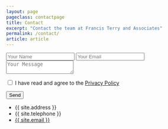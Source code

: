 ```yaml
---
layout: page
pageclass: contactpage
title: Contact
excerpt: "Contact the team at Francis Terry and Associates"
permalink: /contact/
article: article
---
```


<form action="https://formzest.lemonarc.com/773ffef4-d646-47df-94a8-69eeac026144" method="post" id="contact-form" onsubmit="if(document.getElementById('agree').checked) { return true; } else { alert('Please indicate that you have read and agree to the Privacy Policy'); return false; }">
	<input type="text" name="_gotcha" style="display:none" />
	<input type="hidden" name="_next" value="{{ site.url }}/contact-success/">
	<input type="hidden" name="_subject" value="Francis Terry and Associates Contact Form" />
	<input type="text" name="Name" placeholder="Your Name" required>
	<input type="email" name="_replyto" placeholder="Your Email" required>
	<textarea name="Message" placeholder="Your Message" required></textarea>
	<p><input type="checkbox" name="checkbox" value="check" id="agree" required /> I have read and agree to the <a href="/privacy" alt="Privacy Policy" rel="noopener" target="_blank">Privacy Policy</a></p>
	<div class="g-recaptcha" data-sitekey="6LcACVkaAAAAAIkw4UN1HXgwV0TQC-WU6ZQJsazw"></div>
    <input type="submit" value="Send" />
</form>

<script src="https://www.google.com/recaptcha/api.js" async defer>
</script>

<ul class="contact-list">
	<li class="contact-address">{{ site.address }}</li>
	<li class="contact-tel">{{ site.telephone }}</li>
	<li class="contact-email"><a href="mailto:{{ site.email }}">{{ site.email }}</a></li>
</ul>